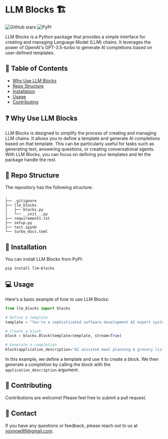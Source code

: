 # LLM Blocks :building_construction:

![GitHub stars](https://img.shields.io/github/stars/voynow/llm-blocks?style=social)
![PyPI](https://img.shields.io/pypi/v/llm-blocks)

LLM Blocks is a Python package that provides a simple interface for creating and managing Language Model (LLM) chains. It leverages the power of OpenAI's GPT-3.5-turbo to generate AI completions based on user-defined templates.

## :book: Table of Contents

- [Why Use LLM Blocks](#why-use-llm-blocks)
- [Repo Structure](#repo-structure)
- [Installation](#installation)
- [Usage](#usage)
- [Contributing](#contributing)

## :question: Why Use LLM Blocks

LLM Blocks is designed to simplify the process of creating and managing LLM chains. It allows you to define a template and generate AI completions based on that template. This can be particularly useful for tasks such as generating text, answering questions, or creating conversational agents. With LLM Blocks, you can focus on defining your templates and let the package handle the rest.

## :file_folder: Repo Structure

The repository has the following structure:

```
.
├── .gitignore
├── llm_blocks
│   ├── blocks.py
│   └── __init__.py
├── requirements.txt
├── setup.py
├── test.ipynb
└── turbo_docs.toml
```

## :wrench: Installation

You can install LLM Blocks from PyPI:

```bash
pip install llm-blocks
```

## :computer: Usage

Here's a basic example of how to use LLM Blocks:

```python
from llm_blocks import blocks

# Define a template
template = "You're a sophisticated software development AI expert system, capable of assistance with the development of advanced software applications. Your job is to produce comprehensive software architecture designs for MVP software solutions.\\n", "{application_description}"

# Create a block
block = blocks.Block(template=template, stream=True)

# Generate a completion
block(application_description="AI assisted meal planning & grocery list given nutritional goals and dietary restrictions.")
```

In this example, we define a template and use it to create a block. We then generate a completion by calling the block with the `application_description` argument.

## :handshake: Contributing

Contributions are welcome! Please feel free to submit a pull request.

## :email: Contact

If you have any questions or feedback, please reach out to us at voynow99@gmail.com.